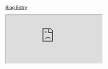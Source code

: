 [Blog Entry](https://www.jbssolutions.com/resources/blog/creating-react-app-scratch-webpack5-typescript4-react17-part-1/)


<iframe src="https://www.jbssolutions.com/resources/blog/creating-react-app-scratch-webpack5-typescript4-react17-part-1/"></iframe>
